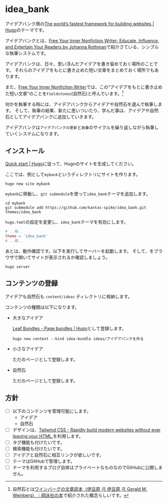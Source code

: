 # idea_bank

アイデアバンク用の[The world’s fastest framework for building websites | Hugo](https://gohugo.io/)のテーマです。

アイデアバンクとは、[Free Your Inner Nonfiction Writer: Educate, Influence, and Entertain Your Readers by Johanna Rothman](https://pragprog.com/titles/d-jrnfwriter/free-your-inner-nonfiction-writer/)で紹介さている、シンプルな執筆システムです。

アイデアバンクは、日々、思い浮んだアイデアを書き留めておく場所のことです。
それらのアイデアをもとに書き止めた短い文章をまとめておく場所でもあります。

また、[Free Your Inner Nonfiction Writer](https://pragprog.com/titles/d-jrnfwriter/free-your-inner-nonfiction-writer/)では、この"アイデアをもとに書き止めた短い文章"のことを`Fieldstones`(自然石)と呼んでいます。[^1]

何かを執筆する時には、アイデアバンクからアイデアや自然石を選んで執筆します。
そして、執筆の結果、新たに思いついたり、学んだ事は、アイデアや自然石としてアイデアバンクに追加していきます。

アイデアバンクは`アイデアバンクの更新`と`執筆`のサイクルを繰り返しながら執筆していくシステムになります。

## インストール

[Quick start | Hugo](https://gohugo.io/getting-started/quick-start/#explanation-of-commands)に従って、Hugoのサイトを生成してください。

ここでは、例として`mybank`というディレクトリにサイトを作ります。

~~~shell
hugo new site mybank
~~~

`mybank`に移動し、`git submodule`を使って`idea_bank`テーマを追加します。

~~~shell
cd mybank
git submodule add https://github.com/kantas-spike/idea_bank.git themes/idea_bank
~~~

`hugo.toml`の設定を変更し、`idea_bank`テーマを有効にします。

~~~toml
# ..略..
theme = 'idea_bank'
# ..略..
~~~

あとは、動作確認です。以下を実行してサーバーを起動します。
そして、[](http://localhost:1313/)をブラウザで開いてサイトが表示されるか確認しましょう。

~~~shell
hugo server
~~~

## コンテンツの登録

アイデアも自然石も `content/ideas` ディレクトリに格納します。

コンテンツの種類は以下になります。

- 大きなアイデア

  [Leaf Bundles - Page bundles | Hugo](https://gohugo.io/content-management/page-bundles/#leaf-bundles)として登録します。

  ~~~shell
  hugo new content --kind idea-bundle ideas/アイデアバンクを作る
  ~~~

- 小さなアイデア

  ただのページとして登録します。

- 自然石

  ただのページとして登録します。

## 方針

- [ ] 以下のコンテンツを管理可能にします。
  - アイデア
  - 自然石
- [ ] デザインは、[Tailwind CSS - Rapidly build modern websites without ever leaving your HTML.](https://tailwindcss.com/)を利用します。
- [ ] タグ機能も付けたいです。
- [ ] 検索機能も付けたいです。
- [ ] アイデアと自然石に相互リンクが欲しいです。
- [ ] テーマはGitHubで管理します。
- [ ] テーマを利用するブログ自体はプライベートなものなのでGitHubに公開しません。

[^1]: 自然石とは[ワインバーグの文章読本（伊豆原 弓 伊豆原 弓 Gerald M. Weinberg）｜翔泳社の本](https://www.shoeisha.co.jp/book/detail/9784798111223)で紹介された概念らしいです。
